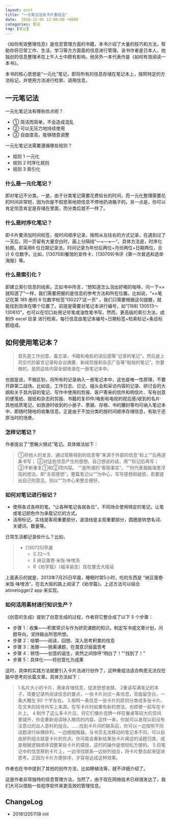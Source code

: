 ```yaml
---
layout: post
title: "一元笔记法及卡片重组法"
date:  2018-12-05 12:00:00 +0800
categories: 笔记
tag: [笔记]
---   
```


《如何有效整理信息》是信息管理方面的书籍，本书介绍了大量的技巧和方法，帮助你将日常工作、生活、学习等方方面面的信息进行管理。该书作者是日本人，他独创的信息整理术在上午人士中颇有影响，他另外一本代表作是《如何有效阅读一本书》。

本书的核心思想是“一元化”笔记，即将所有的信息存储在笔记本上，按照特定的方法标记，并使用方法进行检索、调用信息。

## 一元笔记法

一元化笔记法有哪些优点呢？

- ① 简洁而简单，不会造成混乱
- ② 可以无压力地持续使用 
- ③ 自由度高，能够随意调整

一元化笔记法需要遵循哪些规则？

- 规则 1 一元化 
- 规则 2 时序化规则 
- 规则 3 索引化

###  什么是一元化笔记？

即对笔记不分类。一是，由于分类笔记需要花费较长的时间，而一元化整理需要花的时间非常短，因为你是不假思索地把信息不停地扔进箱子的。另一点是，你可以肯定信息肯定是存储在里面，而分类后就不一样了。

###  什么是时序化笔记？

即卡片要添加时间标签，按时间顺序记录，按照从左往右的方式记录，在遇到过了一天后，同一页留有大量空白时，画上分隔线“—×—×—”。具体方法是，时序化标题。即采用6 位日期记录法，时间记录为年份后两位+月份两位+日期两位，合计 6 位数字。比如，[130708]餐馆的宣传卡，[130709]书评《第一次普选和选举海报》等。


### 什么是索引化？

即建立索引信息的线索。正如书中所言，“想知道怎么泡出好喝的咖啡，问一下××就知道了”一样，我们需要把握的是信息的参考方法和所在位置。比如说，“××笔记在第 185 册的 6 位数字标签‘130227’这一页” ，我们只需要根据这句提醒，就能找到具体在哪个位置了。前提是需要对笔记本进行编号，如“[188] 130513～ 130610”，也可以在切口处用记号笔或油性笔书写。然而，更高级的索引方法，成制作 excel 目录 进行检索，每行信息由笔记本编号+日期标签+检索标记+条目标题组成。

## 如何使用笔记本？

> 首先是工作创意、备忘录、书籍和电影的读后感等“记录的笔记”。然后是上司交代的留言记录和会议摘要、新闻剪报和杂志广告等“粘贴的笔记”。你要做的，是把这些内容全部收录在一册笔记本中。

也就是说，不做区别，将所有的记录纳入一册笔记本中，这也是唯一性原理，不要开辟第二战场。比如说，工作日志、日记、碰头会和采访内容的记录、研讨会的大纲和关于其内容的笔记、写作中使用的剪报、客户寄来的信件和明信片、写有创意的便笺纸、报纸和杂志的剪报、书籍的复印件/电影和电视的观后感/收到的名片·其他纸质笔记，如旅游时收到的小册子、票据、存根、书的腰封等均可纳入笔记本中，即随时随地的收集信息。正是由于不加分类的按时间顺序存储信息，有助于还原当时的场景。

###  怎样记笔记？

作者提出了“葱鲔火锅式”笔记。具体做法如下：

> ①将他人的发言、通过观察得到的信息等“来源于外部的信息”标上“”后再逐条书写； 
>  ②对这些信息产生的感想、自己想说的话，用“”标记后再写； 
> ③不断重复①和②项内容。
>  “”是所谓的“客观事实”。“”则代表我脑海里浮现的想法。即“主观感想”。整篇笔记以“”为中心，写写感想和疑惑，若要提出自己的意见，则以“”为中心来整合便好。

### 如何对笔记进行标记？

- 使用各式各样的笔。“让各种笔记各就各位”，不同场合使用特定的笔记。让笔或笔记颜色作为承载记忆的方式。
- 活用标记。实线是客观重要部分，波浪线是主观重要部分，圆圈是转悠名词、关键词、数量等。

日常生活都记录些什么？比如，

>- [130725]早晨 
>   - S 22～5 
>   - E 纳豆蛋卷·米饭·味噌汤 
>   - R《劝学篇》（福泽谕吉）现在要去大阪站 

上面表示的就是，2013年7月25日早晨，睡眠时常5小时，吃的东西是 “纳豆蛋卷·米饭·味噌汤”，在去大阪的路上阅读了《劝学篇》。上述方法可以结合 atimelogger2 app 来实现。

### 如何活用素材进行知识生产？

《创意的生成》提到了创意生成的过程，作者将它整合成了以下 5 个步骤：

- 步骤 1：收集——积累常识与作为研究课题的知识。制定写书或文章计划，问题导向，坚持输出所思所想。
 - 步骤 2：咀嚼——阅读、回想、深入思考积累的信息
 - 步骤 3：发酵——脱离课题，在潜意识层面思考
- 步骤 4：顿悟——创意的诞生，突然之间惊呼“明白了！”“找到了！” 
- 步骤 5：具体化——将创意化为成果

这时，具体的实践方法就要引入卡片法进行创作了，这种重组法适合构思无法仅在脑中思考的长篇文章。具体方法如下：

>1.名片大小的卡片，用来存储信息，促进思想发酵。 
>2重读写满笔记的本子，简要记录所阅读信息的要点，一张卡片对应一条信息，背面留空白，一条大概在 80 个字左右。 
>3.按照一条信息一张卡片的原则分类成多张卡片。在文末的括号内写上来源。在写卡片时如果有新的想法，也顺便一起写在卡片上。 
>4.制作了这么多卡片后，将它们像扑克牌一样在餐桌等较大的空间里铺开，你会重新阅读映入眼帘的内容。这样一来，你就可以发现以前没有注意过的出人意料的组合。......找到卡片间的联系后，你可以一边按照不同话题进行纵横排列，一边细细推敲。与书页无法移动的笔记本不同，可以自由排列组合就是卡片的优点。你可能会重新给某张卡片阐述的话题归类，或是根据逻辑顺序调整某些卡片的摆放，这时的操作是很轻松方便的。 
>5.将笔记中的信息移到卡片上，一边寻找联系一边排列组合，将卡片整合起来促进思考。正因为卡片方便排序，才容易达成这种效果。 
>

作者也在书中提到了其他的创作方法，比如移植法等，就不详细介绍了。

这是作者非常独特的信息管理方法，当然了，由于现在网络技术已经很发达了，我们大可以借助一些程序软件来更高效的管理信息。

## ChangeLog

- 201812051118 init
